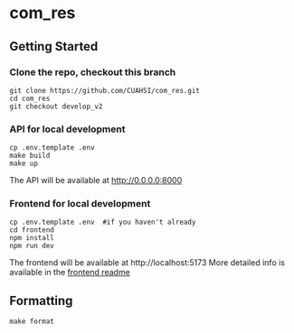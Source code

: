 # com_res

## Getting Started

### Clone the repo, checkout this branch
```console
git clone https://github.com/CUAHSI/com_res.git
cd com_res
git checkout develop_v2
```

### API for local development
```console
cp .env.template .env
make build
make up
```
The API will be available at http://0.0.0.0:8000

### Frontend for local development
```console
cp .env.template .env  #if you haven't already
cd frontend
npm install
npm run dev
```
The frontend will be available at http://localhost:5173
More detailed info is available in the [frontend readme](frontend/README.md)

## Formatting
```console
make format
```